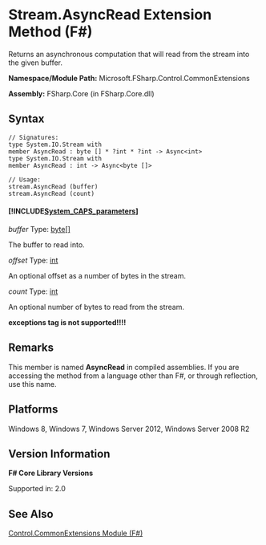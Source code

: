 # Stream.AsyncRead Extension Method (F#)

Returns an asynchronous computation that will read from the stream into the given buffer.

**Namespace/Module Path:** Microsoft.FSharp.Control.CommonExtensions

**Assembly:** FSharp.Core (in FSharp.Core.dll)


## Syntax

```
// Signatures:
type System.IO.Stream with
member AsyncRead : byte [] * ?int * ?int -> Async<int>
type System.IO.Stream with
member AsyncRead : int -> Async<byte []>

// Usage:
stream.AsyncRead (buffer)
stream.AsyncRead (count)
```

#### [!INCLUDE[System_CAPS_parameters](//System/Token/System_CAPS_parameters_md.md)]
*buffer*
Type: [byte](http://msdn.microsoft.com/en-us/library/17a98430-283a-4ff6-a475-e6999577179d)[[]](http://msdn.microsoft.com/en-us/library/def20292-9aae-4596-9275-b94e594f8493)


The buffer to read into.


*offset*
Type: [int](http://msdn.microsoft.com/en-us/library/025d5455-3622-4ea5-9573-3ecbd4ee1375)


An optional offset as a number of bytes in the stream.


*count*
Type: [int](http://msdn.microsoft.com/en-us/library/025d5455-3622-4ea5-9573-3ecbd4ee1375)


An optional number of bytes to read from the stream.



**exceptions tag is not supported!!!!**

## Remarks
This member is named **AsyncRead** in compiled assemblies. If you are accessing the method from a language other than F#, or through reflection, use this name.


## Platforms
Windows 8, Windows 7, Windows Server 2012, Windows Server 2008 R2


## Version Information
**F# Core Library Versions**

Supported in: 2.0




## See Also
[Control.CommonExtensions Module &#40;F&#35;&#41;](Control.CommonExtensions+Module+%28FSharp%29.md)

